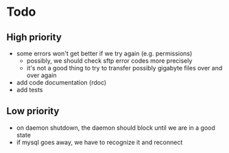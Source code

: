 
# Todo

## High priority

- some errors won't get better if we try again (e.g. permissions)
  - possibly, we should check sftp error codes more precisely
  - it's not a good thing to try to transfer possibly gigabyte files over and over again
- add code documentation (rdoc)
- add tests

## Low priority

- on daemon shutdown, the daemon should block until we are in a good state
- if mysql goes away, we have to recognize it and reconnect

